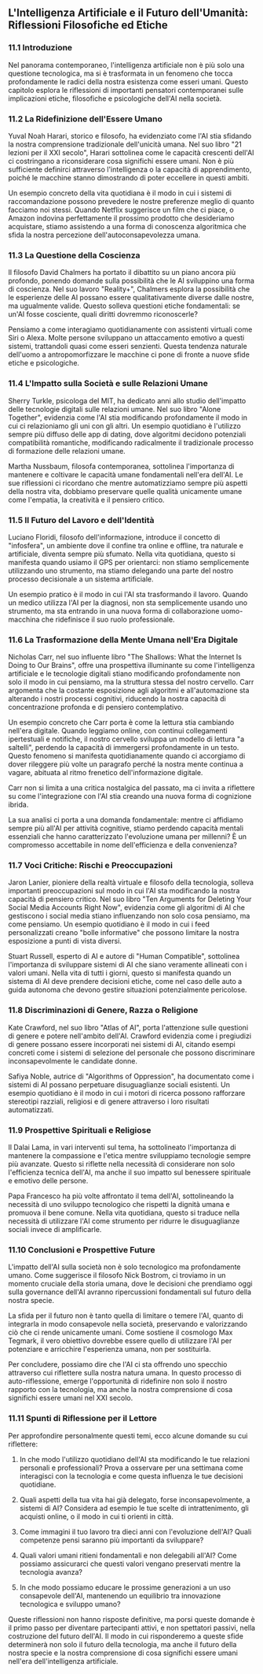 ## L'Intelligenza Artificiale e il Futuro dell'Umanità: Riflessioni Filosofiche ed Etiche

### 11.1 Introduzione

Nel panorama contemporaneo, l'intelligenza artificiale non è più solo una questione tecnologica, ma si è trasformata in un fenomeno che tocca profondamente le radici della nostra esistenza come esseri umani. Questo capitolo esplora le riflessioni di importanti pensatori contemporanei sulle implicazioni etiche, filosofiche e psicologiche dell'AI nella società.

### 11.2 La Ridefinizione dell'Essere Umano

Yuval Noah Harari, storico e filosofo, ha evidenziato come l'AI stia sfidando la nostra comprensione tradizionale dell'unicità umana. Nel suo libro "21 lezioni per il XXI secolo", Harari sottolinea come le capacità crescenti dell'AI ci costringano a riconsiderare cosa significhi essere umani. Non è più sufficiente definirci attraverso l'intelligenza o la capacità di apprendimento, poiché le macchine stanno dimostrando di poter eccellere in questi ambiti.

Un esempio concreto della vita quotidiana è il modo in cui i sistemi di raccomandazione possono prevedere le nostre preferenze meglio di quanto facciamo noi stessi. Quando Netflix suggerisce un film che ci piace, o Amazon indovina perfettamente il prossimo prodotto che desideriamo acquistare, stiamo assistendo a una forma di conoscenza algoritmica che sfida la nostra percezione dell'autoconsapevolezza umana.

### 11.3 La Questione della Coscienza

Il filosofo David Chalmers ha portato il dibattito su un piano ancora più profondo, ponendo domande sulla possibilità che le AI sviluppino una forma di coscienza. Nel suo lavoro "Reality+", Chalmers esplora la possibilità che le esperienze delle AI possano essere qualitativamente diverse dalle nostre, ma ugualmente valide. Questo solleva questioni etiche fondamentali: se un'AI fosse cosciente, quali diritti dovremmo riconoscerle?

Pensiamo a come interagiamo quotidianamente con assistenti virtuali come Siri o Alexa. Molte persone sviluppano un attaccamento emotivo a questi sistemi, trattandoli quasi come esseri senzienti. Questa tendenza naturale dell'uomo a antropomorfizzare le macchine ci pone di fronte a nuove sfide etiche e psicologiche.

### 11.4 L'Impatto sulla Società e sulle Relazioni Umane

Sherry Turkle, psicologa del MIT, ha dedicato anni allo studio dell'impatto delle tecnologie digitali sulle relazioni umane. Nel suo libro "Alone Together", evidenzia come l'AI stia modificando profondamente il modo in cui ci relazioniamo gli uni con gli altri. Un esempio quotidiano è l'utilizzo sempre più diffuso delle app di dating, dove algoritmi decidono potenziali compatibilità romantiche, modificando radicalmente il tradizionale processo di formazione delle relazioni umane.

Martha Nussbaum, filosofa contemporanea, sottolinea l'importanza di mantenere e coltivare le capacità umane fondamentali nell'era dell'AI. Le sue riflessioni ci ricordano che mentre automatizziamo sempre più aspetti della nostra vita, dobbiamo preservare quelle qualità unicamente umane come l'empatia, la creatività e il pensiero critico.

### 11.5 Il Futuro del Lavoro e dell'Identità

Luciano Floridi, filosofo dell'informazione, introduce il concetto di "infosfera", un ambiente dove il confine tra online e offline, tra naturale e artificiale, diventa sempre più sfumato. Nella vita quotidiana, questo si manifesta quando usiamo il GPS per orientarci: non stiamo semplicemente utilizzando uno strumento, ma stiamo delegando una parte del nostro processo decisionale a un sistema artificiale.

Un esempio pratico è il modo in cui l'AI sta trasformando il lavoro. Quando un medico utilizza l'AI per la diagnosi, non sta semplicemente usando uno strumento, ma sta entrando in una nuova forma di collaborazione uomo-macchina che ridefinisce il suo ruolo professionale.

### 11.6 La Trasformazione della Mente Umana nell'Era Digitale

Nicholas Carr, nel suo influente libro "The Shallows: What the Internet Is Doing to Our Brains", offre una prospettiva illuminante su come l'intelligenza artificiale e le tecnologie digitali stiano modificando profondamente non solo il modo in cui pensiamo, ma la struttura stessa del nostro cervello. Carr argomenta che la costante esposizione agli algoritmi e all'automazione sta alterando i nostri processi cognitivi, riducendo la nostra capacità di concentrazione profonda e di pensiero contemplativo.

Un esempio concreto che Carr porta è come la lettura stia cambiando nell'era digitale. Quando leggiamo online, con continui collegamenti ipertestuali e notifiche, il nostro cervello sviluppa un modello di lettura "a saltelli", perdendo la capacità di immergersi profondamente in un testo. Questo fenomeno si manifesta quotidianamente quando ci accorgiamo di dover rileggere più volte un paragrafo perché la nostra mente continua a vagare, abituata al ritmo frenetico dell'informazione digitale.

Carr non si limita a una critica nostalgica del passato, ma ci invita a riflettere su come l'integrazione con l'AI stia creando una nuova forma di cognizione ibrida. 

La sua analisi ci porta a una domanda fondamentale: mentre ci affidiamo sempre più all'AI per attività cognitive, stiamo perdendo capacità mentali essenziali che hanno caratterizzato l'evoluzione umana per millenni? È un compromesso accettabile in nome dell'efficienza e della convenienza?

### 11.7 Voci Critiche: Rischi e Preoccupazioni

Jaron Lanier, pioniere della realtà virtuale e filosofo della tecnologia, solleva importanti preoccupazioni sul modo in cui l'AI sta modificando la nostra capacità di pensiero critico. Nel suo libro "Ten Arguments for Deleting Your Social Media Accounts Right Now", evidenzia come gli algoritmi di AI che gestiscono i social media stiano influenzando non solo cosa pensiamo, ma come pensiamo. Un esempio quotidiano è il modo in cui i feed personalizzati creano "bolle informative" che possono limitare la nostra esposizione a punti di vista diversi.

Stuart Russell, esperto di AI e autore di "Human Compatible", sottolinea l'importanza di sviluppare sistemi di AI che siano veramente allineati con i valori umani. Nella vita di tutti i giorni, questo si manifesta quando un sistema di AI deve prendere decisioni etiche, come nel caso delle auto a guida autonoma che devono gestire situazioni potenzialmente pericolose.

### 11.8 Discriminazioni di Genere, Razza o Religione

Kate Crawford, nel suo libro "Atlas of AI", porta l'attenzione sulle questioni di genere e potere nell'ambito dell'AI. Crawford evidenzia come i pregiudizi di genere possano essere incorporati nei sistemi di AI, citando esempi concreti come i sistemi di selezione del personale che possono discriminare inconsapevolmente le candidate donne.

Safiya Noble, autrice di "Algorithms of Oppression", ha documentato come i sistemi di AI possano perpetuare disuguaglianze sociali esistenti. Un esempio quotidiano è il modo in cui i motori di ricerca possono rafforzare stereotipi razziali, religiosi e di genere attraverso i loro risultati automatizzati.

### 11.9 Prospettive Spirituali e Religiose

Il Dalai Lama, in vari interventi sul tema, ha sottolineato l'importanza di mantenere la compassione e l'etica mentre sviluppiamo tecnologie sempre più avanzate. Questo si riflette nella necessità di considerare non solo l'efficienza tecnica dell'AI, ma anche il suo impatto sul benessere spirituale e emotivo delle persone.

Papa Francesco ha più volte affrontato il tema dell'AI, sottolineando la necessità di uno sviluppo tecnologico che rispetti la dignità umana e promuova il bene comune. Nella vita quotidiana, questo si traduce nella necessità di utilizzare l'AI come strumento per ridurre le disuguaglianze sociali invece di amplificarle.

### 11.10 Conclusioni e Prospettive Future

L'impatto dell'AI sulla società non è solo tecnologico ma profondamente umano. Come suggerisce il filosofo Nick Bostrom, ci troviamo in un momento cruciale della storia umana, dove le decisioni che prendiamo oggi sulla governance dell'AI avranno ripercussioni fondamentali sul futuro della nostra specie.

La sfida per il futuro non è tanto quella di limitare o temere l'AI, quanto di integrarla in modo consapevole nella società, preservando e valorizzando ciò che ci rende unicamente umani. Come sostiene il cosmologo Max Tegmark, il vero obiettivo dovrebbe essere quello di utilizzare l'AI per potenziare e arricchire l'esperienza umana, non per sostituirla.

Per concludere, possiamo dire che l'AI ci sta offrendo uno specchio attraverso cui riflettere sulla nostra natura umana. In questo processo di auto-riflessione, emerge l'opportunità di ridefinire non solo il nostro rapporto con la tecnologia, ma anche la nostra comprensione di cosa significhi essere umani nel XXI secolo.

### 11.11 Spunti di Riflessione per il Lettore
Per approfondire personalmente questi temi, ecco alcune domande su cui riflettere:

1. In che modo l'utilizzo quotidiano dell'AI sta modificando le tue relazioni personali e professionali? Prova a osservare per una settimana come interagisci con la tecnologia e come questa influenza le tue decisioni quotidiane.

2. Quali aspetti della tua vita hai già delegato, forse inconsapevolmente, a sistemi di AI? Considera ad esempio le tue scelte di intrattenimento, gli acquisti online, o il modo in cui ti orienti in città.

3. Come immagini il tuo lavoro tra dieci anni con l'evoluzione dell'AI? Quali competenze pensi saranno più importanti da sviluppare?

4. Quali valori umani ritieni fondamentali e non delegabili all'AI? Come possiamo assicurarci che questi valori vengano preservati mentre la tecnologia avanza?

5. In che modo possiamo educare le prossime generazioni a un uso consapevole dell'AI, mantenendo un equilibrio tra innovazione tecnologica e sviluppo umano?

Queste riflessioni non hanno risposte definitive, ma porsi queste domande è il primo passo per diventare partecipanti attivi, e non spettatori passivi, nella costruzione del futuro dell'AI. Il modo in cui risponderemo a queste sfide determinerà non solo il futuro della tecnologia, ma anche il futuro della nostra specie e la nostra comprensione di cosa significhi essere umani nell'era dell'intelligenza artificiale.
